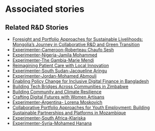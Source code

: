# Associated stories

<!-- !!DO NOT REMOVE!! start autogenerated hyperlinks -->
## Related R&D Stories
- [Foresight and Portfolio Approaches for Sustainable Livelihoods: Mongolia’s Journey in Collaborative R&D and Green Transition](/RnD-Archive/stories/?doc=Explorers_MNG)
- [Experimenter-Cameroon-Roberteau Chaufo Sesh](/RnD-Archive/stories/?doc=Experimenters_CMR)
- [Experimenter-Nigeria-Jamila Mohammed](/RnD-Archive/stories/?doc=Experimenters_NGA)
- [Experimenter-The Gambia-Marie Mendi](/RnD-Archive/stories/?doc=Experimenters_GMB)
- [Reimagining Patient Care with Local Innovation](/RnD-Archive/stories/?doc=Explorers_RWA)
- [Experimenter-South Sudan-Jacqueline Aringu](/RnD-Archive/stories/?doc=Experimenters_SSD)
- [Experimenter-Jordan-Mohamed Abmouli](/RnD-Archive/stories/?doc=Experimenters_JOR)
- [Enabling Policy Change for Inclusive Digital Finance in Bangladesh](/RnD-Archive/stories/?doc=Explorers_BGD)
- [Building Tech Bridges Across Communities in Zimbabwe](/RnD-Archive/stories/?doc=Explorers_ZWE)
- [Building Community and Climate Resilience](/RnD-Archive/stories/?doc=Explorers_IRQ)
- [Crafting Digital Futures with Women Artisans](/RnD-Archive/stories/?doc=Explorers_GHA)
- [Experimenter-Argentina- Lorena Moskovich](/RnD-Archive/stories/?doc=Experimenters_ARG)
- [Collaborative Portfolio Approaches for Youth Employment: Building Sustainable Partnerships and Platforms in Mozambique](/RnD-Archive/stories/?doc=Explorers_MOZ)
- [Experimenter-South Africa-Klariska](/RnD-Archive/stories/?doc=Experimenters_ZAF)
- [Experimenter-Syria-Mohamed Hanana](/RnD-Archive/stories/?doc=Experimenters_SYR)
<!-- !!DO NOT REMOVE!! end autogenerated hyperlinks -->